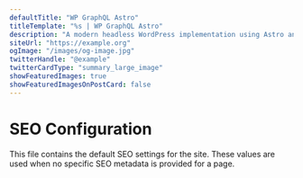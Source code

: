 ```yaml
---
defaultTitle: "WP GraphQL Astro"
titleTemplate: "%s | WP GraphQL Astro"
description: "A modern headless WordPress implementation using Astro and GraphQL"
siteUrl: "https://example.org"
ogImage: "/images/og-image.jpg"
twitterHandle: "@example"
twitterCardType: "summary_large_image"
showFeaturedImages: true
showFeaturedImagesOnPostCard: false
---
```


# SEO Configuration

This file contains the default SEO settings for the site. These values are used when no specific SEO metadata is provided for a page.